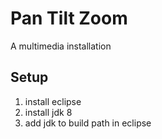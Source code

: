 # Pan Tilt Zoom
A multimedia installation

## Setup
1. install eclipse
2. install jdk 8
3. add jdk to build path in eclipse
